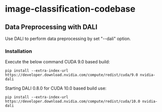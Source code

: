 # image-classification-codebase



## Data Preprocessing with DALI

Use DALI to perform data preprocessing by set "--dali" option.

### Installation

Execute the below command CUDA 9.0 based build:

```
pip install --extra-index-url https://developer.download.nvidia.com/compute/redist/cuda/9.0 nvidia-dali
```

Starting DALI 0.8.0 for CUDA 10.0 based build use:

```
pip install --extra-index-url https://developer.download.nvidia.com/compute/redist/cuda/10.0 nvidia-dali
```